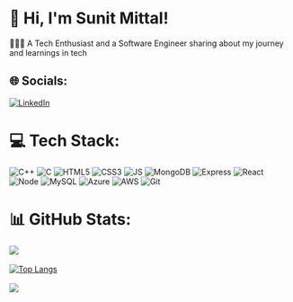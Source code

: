 # 👋 Hi, I'm Sunit Mittal!
👩🏻‍💻 A Tech Enthusiast and a Software Engineer sharing about my journey and learnings in tech<br/>

## 🌐 Socials:
[![LinkedIn](https://img.shields.io/badge/LinkedIn-%230077B5.svg?logo=linkedin&logoColor=white)](https://www.linkedin.com/in/sunitmittal)

# 💻 Tech Stack:
![C++](https://img.shields.io/badge/c++-%2300599C.svg?style=for-the-badge&logo=c%2B%2B&logoColor=white) ![C](https://img.shields.io/badge/c%20-%2300599C.svg?&style=for-the-badge&logo=c&logoColor=white) ![HTML5](https://img.shields.io/badge/html5-%23E34F26.svg?style=for-the-badge&logo=html5&logoColor=white) ![CSS3](https://img.shields.io/badge/css3-%231572B6.svg?style=for-the-badge&logo=css3&logoColor=white) ![JS](https://img.shields.io/badge/javascript%20-%23323330.svg?&style=for-the-badge&logo=javascript&logoColor=%23F7DF1E) ![MongoDB](https://img.shields.io/badge/MongoDB-%234ea94b.svg?style=for-the-badge&logo=mongodb&logoColor=white) ![Express](https://img.shields.io/badge/express.js%20-%23404d59.svg?&style=for-the-badge) ![React](https://img.shields.io/badge/react%20-%2320232a.svg?&style=for-the-badge&logo=react&logoColor=%2361DAFB) ![Node](https://img.shields.io/badge/javascript%20-%23323330.svg?&style=for-the-badge&logo=javascript&logoColor=%23F7DF1E) ![MySQL](https://img.shields.io/badge/mysql-%2300000f.svg?style=for-the-badge&logo=mysql&logoColor=white) ![Azure](https://img.shields.io/badge/azure-%230072C6.svg?style=for-the-badge&logo=microsoftazure&logoColor=white) ![AWS](https://img.shields.io/badge/AWS-%23FF9900.svg?style=for-the-badge&logo=amazon-aws&logoColor=white) ![Git](https://img.shields.io/badge/git%20-%23F05033.svg?&style=for-the-badge&logo=git&logoColor=white)

# 📊 GitHub Stats:
![](https://github-readme-stats.vercel.app/api?username=mittalsunit&show_icons=true&theme=dark)<br/><br/>
[![Top Langs](https://github-readme-stats.vercel.app/api/top-langs/?username=mittalsunit&layout=donut&theme=dark)](https://github.com/anuraghazra/github-readme-stats)<br/><br/>
![](https://github-readme-streak-stats.herokuapp.com/?user=mittalsunit&theme=dark)<br/><br/>
<!-- Proudly created with GPRM ( https://gprm.itsvg.in ) -->
